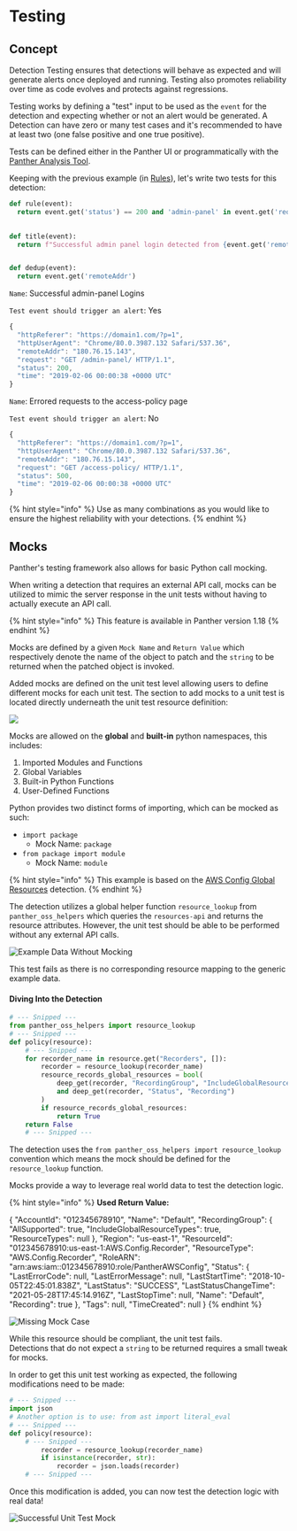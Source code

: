 # Testing

## Concept

Detection Testing ensures that detections will behave as expected and will generate alerts once deployed and running. Testing also promotes reliability over time as code evolves and protects against regressions.

Testing works by defining a "test" input to be used as the `event` for the detection and expecting whether or not an alert would be generated. A Detection can have zero or many test cases and it's recommended to have at least two \(one false positive and one true positive\).

Tests can be defined either in the Panther UI or programmatically with the [Panther Analysis Tool](panther-analysis-tool.md).

Keeping with the previous example \(in [Rules](rules.md)\), let's write two tests for this detection:

```python
def rule(event):
  return event.get('status') == 200 and 'admin-panel' in event.get('request')

    
def title(event):
  return f"Successful admin panel login detected from {event.get('remoteAddr')}"


def dedup(event):
  return event.get('remoteAddr')
```

`Name`: Successful admin-panel Logins

`Test event should trigger an alert`: Yes

```javascript
{
  "httpReferer": "https://domain1.com/?p=1",
  "httpUserAgent": "Chrome/80.0.3987.132 Safari/537.36",
  "remoteAddr": "180.76.15.143",
  "request": "GET /admin-panel/ HTTP/1.1",
  "status": 200,
  "time": "2019-02-06 00:00:38 +0000 UTC"
}
```

`Name`: Errored requests to the access-policy page

`Test event should trigger an alert`: No

```javascript
{
  "httpReferer": "https://domain1.com/?p=1",
  "httpUserAgent": "Chrome/80.0.3987.132 Safari/537.36",
  "remoteAddr": "180.76.15.143",
  "request": "GET /access-policy/ HTTP/1.1",
  "status": 500,
  "time": "2019-02-06 00:00:38 +0000 UTC"
}
```

{% hint style="info" %}
Use as many combinations as you would like to ensure the highest reliability with your detections.
{% endhint %}

## Mocks

Panther's testing framework also allows for basic Python call mocking.

When writing a detection that requires an external API call, mocks can be utilized to mimic the server response in the unit tests without having to actually execute an API call. 

{% hint style="info" %}
This feature is available in Panther version 1.18
{% endhint %}

Mocks are defined by a given `Mock Name` and `Return Value` which respectively denote the name of the object to patch and the `string` to be returned when the patched object is invoked.

Added mocks are defined on the unit test level allowing users to define different mocks for each unit test. The section to add mocks to a unit test is located directly underneath the unit test resource definition:

![](../.gitbook/assets/image%20%282%29.png)

Mocks are allowed on the **global** and **built-in** python namespaces, this includes:

1. Imported Modules and Functions
2. Global Variables
3. Built-in Python Functions
4. User-Defined Functions

Python provides two distinct forms of importing, which can be mocked as such:

* `import package` 
  * Mock Name: `package`
* `from package import module`
  * Mock Name: `module`

{% hint style="info" %}
This example is based on the [AWS Config Global Resources](https://github.com/panther-labs/panther-analysis/blob/master/aws_config_policies/aws_config_global_resources.py) detection.
{% endhint %}

The detection utilizes a global helper function `resource_lookup` from `panther_oss_helpers` which queries the `resources-api` and returns the resource attributes. However, the unit test should be able to be performed without any external API calls.

![Example Data Without Mocking](../.gitbook/assets/image%20%2815%29.png)

This test fails as there is no corresponding resource mapping to the generic example data.

#### Diving Into the Detection

```python
# --- Snipped ---
from panther_oss_helpers import resource_lookup
# --- Snipped ---
def policy(resource):
    # --- Snipped ---
    for recorder_name in resource.get("Recorders", []):
        recorder = resource_lookup(recorder_name)
        resource_records_global_resources = bool(
            deep_get(recorder, "RecordingGroup", "IncludeGlobalResourceTypes")
            and deep_get(recorder, "Status", "Recording")
        )
        if resource_records_global_resources:
            return True
    return False
    # --- Snipped ---
```

The detection uses the `from panther_oss_helpers import resource_lookup` convention which means the mock should be defined for the `resource_lookup` function.

Mocks provide a way to leverage real world data to test the detection logic.

{% hint style="info" %}
**Used Return Value:** 

{ "AccountId": "012345678910", "Name": "Default", "RecordingGroup": { "AllSupported": true, "IncludeGlobalResourceTypes": true, "ResourceTypes": null }, "Region": "us-east-1", "ResourceId": "012345678910:us-east-1:AWS.Config.Recorder", "ResourceType": "AWS.Config.Recorder", "RoleARN": "arn:aws:iam::012345678910:role/PantherAWSConfig", "Status": { "LastErrorCode": null, "LastErrorMessage": null, "LastStartTime": "2018-10-05T22:45:01.838Z", "LastStatus": "SUCCESS", "LastStatusChangeTime": "2021-05-28T17:45:14.916Z", "LastStopTime": null, "Name": "Default", "Recording": true }, "Tags": null, "TimeCreated": null }
{% endhint %}

![Missing Mock Case](../.gitbook/assets/image%20%2819%29.png)

While this resource should be compliant, the unit test fails.   
Detections that do not expect a `string` to be returned requires a small tweak for mocks.

In order to get this unit test working as expected, the following modifications need to be made:

```python
# --- Snipped ---
import json
# Another option is to use: from ast import literal_eval
# --- Snipped ---
def policy(resource):
    # --- Snipped ---
        recorder = resource_lookup(recorder_name)
        if isinstance(recorder, str):
            recorder = json.loads(recorder)
    # --- Snipped ---
```

Once this modification is added, you can now test the detection logic with real data!

![Successful Unit Test Mock](../.gitbook/assets/image%20%2817%29.png)

